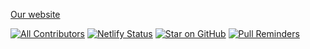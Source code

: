 [Our website](https://covid19--dashboards.herokuapp.com/)

[![All Contributors](https://img.shields.io/badge/all_contributors-54-orange.svg?style=flat-square)](#contributors-)
[![Netlify Status](https://api.netlify.com/api/v1/badges/e30784c5-9efd-4f20-8a47-13f3fb899613/deploy-status)](https://app.netlify.com/sites/allcontributors-org/deploys)
[![Star on GitHub](https://img.shields.io/github/stars/all-contributors/all-contributors.svg?style=social)](https://github.com/Shwetank2101/Covid-Dashboard/stargazers)
[![Pull Reminders](https://pullreminders.com/badge.svg)](https://pullreminders.com?ref=badge)
